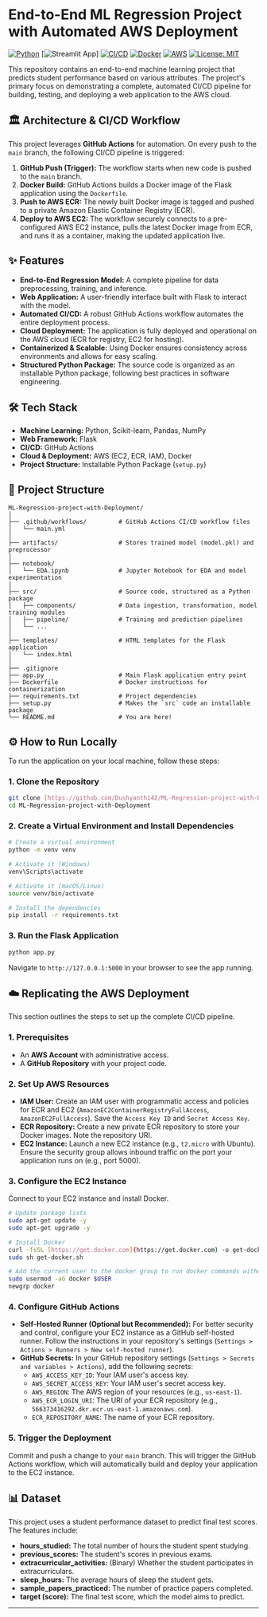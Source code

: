 # End-to-End ML Regression Project with Automated AWS Deployment

[![Python](https://img.shields.io/badge/Python-3.9%2B-blue.svg)](https://www.python.org/downloads/)
[![Streamlit App](https://static.streamlit.io/badges/streamlit_badge_black_white.svg)]
[![CI/CD](https://github.com/Dushyanth142/ML-Regression-project-with-Deployment/actions/badge.svg)](https://github.com/Dushyanth142/ML-Regression-project-with-Deployment/actions)
[![Docker](https://img.shields.io/badge/Docker-Ready-blue.svg)](https://www.docker.com/)
[![AWS](https://img.shields.io/badge/AWS-Deployed-orange.svg)](https://aws.amazon.com/)
[![License: MIT](https://img.shields.io/badge/License-MIT-yellow.svg)](https://opensource.org/licenses/MIT)

This repository contains an end-to-end machine learning project that predicts student performance based on various attributes. The project's primary focus on demonstrating a complete, automated CI/CD pipeline for building, testing, and deploying a web application to the AWS cloud.

## 🏛️ Architecture & CI/CD Workflow

This project leverages **GitHub Actions** for automation. On every push to the `main` branch, the following CI/CD pipeline is triggered:

1.  **GitHub Push (Trigger):** The workflow starts when new code is pushed to the `main` branch.
2.  **Docker Build:** GitHub Actions builds a Docker image of the Flask application using the `Dockerfile`.
3.  **Push to AWS ECR:** The newly built Docker image is tagged and pushed to a private Amazon Elastic Container Registry (ECR).
4.  **Deploy to AWS EC2:** The workflow securely connects to a pre-configured AWS EC2 instance, pulls the latest Docker image from ECR, and runs it as a container, making the updated application live.

## ✨ Features

-   **End-to-End Regression Model:** A complete pipeline for data preprocessing, training, and inference.
-   **Web Application:** A user-friendly interface built with Flask to interact with the model.
-   **Automated CI/CD:** A robust GitHub Actions workflow automates the entire deployment process.
-   **Cloud Deployment:** The application is fully deployed and operational on the AWS cloud (ECR for registry, EC2 for hosting).
-   **Containerized & Scalable:** Using Docker ensures consistency across environments and allows for easy scaling.
-   **Structured Python Package:** The source code is organized as an installable Python package, following best practices in software engineering.

## 🛠️ Tech Stack

-   **Machine Learning:** Python, Scikit-learn, Pandas, NumPy
-   **Web Framework:** Flask
-   **CI/CD:** GitHub Actions
-   **Cloud & Deployment:** AWS (EC2, ECR, IAM), Docker
-   **Project Structure:** Installable Python Package (`setup.py`)

## 📁 Project Structure

```
ML-Regression-project-with-Deployment/
│
├── .github/workflows/         # GitHub Actions CI/CD workflow files
│   └── main.yml
│
├── artifacts/                 # Stores trained model (model.pkl) and preprocessor
│
├── notebook/
│   └── EDA.ipynb              # Jupyter Notebook for EDA and model experimentation
│
├── src/                       # Source code, structured as a Python package
│   ├── components/            # Data ingestion, transformation, model training modules
│   ├── pipeline/              # Training and prediction pipelines
│   └── ...
│
├── templates/                 # HTML templates for the Flask application
│   └── index.html
│
├── .gitignore
├── app.py                     # Main Flask application entry point
├── Dockerfile                 # Docker instructions for containerization
├── requirements.txt           # Project dependencies
├── setup.py                   # Makes the `src` code an installable package
└── README.md                  # You are here!

```

## ⚙️ How to Run Locally

To run the application on your local machine, follow these steps:

### 1. Clone the Repository
```bash
git clone [https://github.com/Dushyanth142/ML-Regression-project-with-Deployment.git](https://github.com/Dushyanth142/ML-Regression-project-with-Deployment.git)
cd ML-Regression-project-with-Deployment
```

### 2. Create a Virtual Environment and Install Dependencies
```bash
# Create a virtual environment
python -m venv venv

# Activate it (Windows)
venv\Scripts\activate

# Activate it (macOS/Linux)
source venv/bin/activate

# Install the dependencies
pip install -r requirements.txt
```

### 3. Run the Flask Application
```bash
python app.py
```
Navigate to `http://127.0.0.1:5000` in your browser to see the app running.


## ☁️ Replicating the AWS Deployment

This section outlines the steps to set up the complete CI/CD pipeline.

### 1. Prerequisites
-   An **AWS Account** with administrative access.
-   A **GitHub Repository** with your project code.

### 2. Set Up AWS Resources
-   **IAM User:** Create an IAM user with programmatic access and policies for ECR and EC2 (`AmazonEC2ContainerRegistryFullAccess`, `AmazonEC2FullAccess`). Save the `Access Key ID` and `Secret Access Key`.
-   **ECR Repository:** Create a new private ECR repository to store your Docker images. Note the repository URI.
-   **EC2 Instance:** Launch a new EC2 instance (e.g., `t2.micro` with Ubuntu). Ensure the security group allows inbound traffic on the port your application runs on (e.g., port 5000).

### 3. Configure the EC2 Instance
Connect to your EC2 instance and install Docker.
```bash
# Update package lists
sudo apt-get update -y
sudo apt-get upgrade -y

# Install Docker
curl -fsSL [https://get.docker.com](https://get.docker.com) -o get-docker.sh
sudo sh get-docker.sh

# Add the current user to the docker group to run docker commands without sudo
sudo usermod -aG docker $USER
newgrp docker
```
### 4. Configure GitHub Actions
-   **Self-Hosted Runner (Optional but Recommended):** For better security and control, configure your EC2 instance as a GitHub self-hosted runner. Follow the instructions in your repository's settings (`Settings > Actions > Runners > New self-hosted runner`).
-   **GitHub Secrets:** In your GitHub repository settings (`Settings > Secrets and variables > Actions`), add the following secrets:
    -   `AWS_ACCESS_KEY_ID`: Your IAM user's access key.
    -   `AWS_SECRET_ACCESS_KEY`: Your IAM user's secret access key.
    -   `AWS_REGION`: The AWS region of your resources (e.g., `us-east-1`).
    -   `AWS_ECR_LOGIN_URI`: The URI of your ECR repository (e.g., `566373416292.dkr.ecr.us-east-1.amazonaws.com`).
    -   `ECR_REPOSITORY_NAME`: The name of your ECR repository.

### 5. Trigger the Deployment
Commit and push a change to your `main` branch. This will trigger the GitHub Actions workflow, which will automatically build and deploy your application to the EC2 instance.

## 📊 Dataset

This project uses a student performance dataset to predict final test scores. The features include:
-   **hours_studied:** The total number of hours the student spent studying.
-   **previous_scores:** The student's scores in previous exams.
-   **extracurricular_activities:** (Binary) Whether the student participates in extracurriculars.
-   **sleep_hours:** The average hours of sleep the student gets.
-   **sample_papers_practiced:** The number of practice papers completed.
-   **target (score):** The final test score, which the model aims to predict.
---
